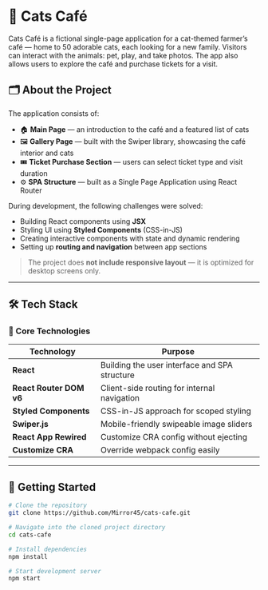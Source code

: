 # 🐾 Cats Café

Cats Café is a fictional single-page application for a cat-themed farmer’s café — home to 50 adorable cats, each looking for a new family. Visitors can interact with the animals: pet, play, and take photos. The app also allows users to explore the café and purchase tickets for a visit.

## 🗂️ About the Project

The application consists of:

- 🏠 **Main Page** — an introduction to the café and a featured list of cats
- 🖼️ **Gallery Page** — built with the Swiper library, showcasing the café interior and cats
- 🎟️ **Ticket Purchase Section** — users can select ticket type and visit duration
- ⚙️ **SPA Structure** — built as a Single Page Application using React Router

During development, the following challenges were solved:

- Building React components using **JSX**
- Styling UI using **Styled Components** (CSS-in-JS)
- Creating interactive components with state and dynamic rendering
- Setting up **routing and navigation** between app sections

> The project does **not include responsive layout** — it is optimized for desktop screens only.

---

## 🛠 Tech Stack

### 🚀 Core Technologies

| Technology             | Purpose                                        |
|------------------------|------------------------------------------------|
| **React**              | Building the user interface and SPA structure |
| **React Router DOM v6**| Client-side routing for internal navigation   |
| **Styled Components**  | CSS-in-JS approach for scoped styling         |
| **Swiper.js**          | Mobile-friendly swipeable image sliders       |
| **React App Rewired**  | Customize CRA config without ejecting         |
| **Customize CRA**      | Override webpack config easily                |

---

## 🚀 Getting Started

```bash
# Clone the repository
git clone https://github.com/Mirror45/cats-cafe.git

# Navigate into the cloned project directory
cd cats-cafe

# Install dependencies
npm install

# Start development server
npm start
```

